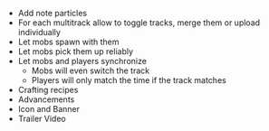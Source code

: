 * Add note particles
* For each multitrack allow to toggle tracks, merge them or upload individually
* Let mobs spawn with them
* Let mobs pick them up reliably
* Let mobs and players synchronize
    * Mobs will even switch the track
    * Players will only match the time if the track matches
* Crafting recipes
* Advancements
* Icon and Banner
* Trailer Video